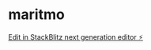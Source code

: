 # maritmo

[Edit in StackBlitz next generation editor ⚡️](https://stackblitz.com/~/github.com/gustpaz/maritmo)